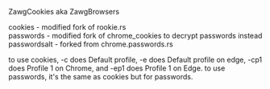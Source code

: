 ZawgCookies aka ZawgBrowsers

cookies - modified fork of rookie.rs             
passwords - modified fork of chrome_cookies to decrypt passwords instead                  
passwordsalt - forked from chrome.passwords.rs

to use cookies, -c does Default profile, -e does Default profile on edge, -cp1 does Profile 1 on Chrome, and -ep1 does Profile 1 on Edge.
to use passwords, it's the same as cookies but for passwords.
